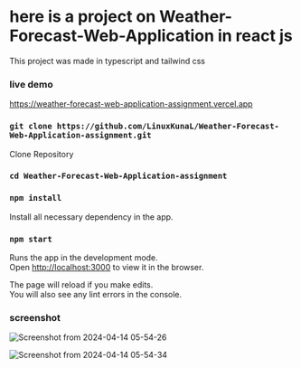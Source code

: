 # here is a project on Weather-Forecast-Web-Application in react js

This project was made in typescript and tailwind css

### live demo

https://weather-forecast-web-application-assignment.vercel.app

### `git clone https://github.com/LinuxKunaL/Weather-Forecast-Web-Application-assignment.git`

Clone Repository

### `cd Weather-Forecast-Web-Application-assignment`

### `npm install`

Install all necessary dependency in the app.

### `npm start`

Runs the app in the development mode.\
Open [http://localhost:3000](http://localhost:3000) to view it in the browser.

The page will reload if you make edits.\
You will also see any lint errors in the console.

### screenshot

![Screenshot from 2024-04-14 05-54-26](https://github.com/LinuxKunaL/Weather-Forecast-Web-Application-assignment/assets/75113218/f0cf8528-a929-42d4-82cb-8898b9ba1994)


![Screenshot from 2024-04-14 05-54-34](https://github.com/LinuxKunaL/Weather-Forecast-Web-Application-assignment/assets/75113218/1872d7d8-262a-40c6-85d8-91e134de42bc)
